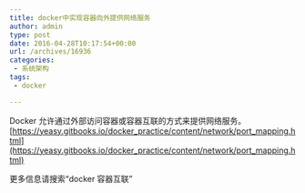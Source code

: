 ```yaml
---
title: docker中实现容器向外提供网络服务
author: admin
type: post
date: 2016-04-28T10:17:54+00:00
url: /archives/16936
categories:
 - 系统架构
tags:
 - docker

---
```

Docker 允许通过外部访问容器或容器互联的方式来提供网络服务。 [https://yeasy.gitbooks.io/docker_practice/content/network/port_mapping.html](https://yeasy.gitbooks.io/docker_practice/content/network/port_mapping.html)

更多信息请搜索“docker 容器互联”